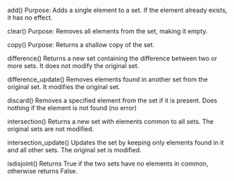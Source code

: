 add()
Purpose: Adds a single element to a set. If the element already exists, it has no effect.

clear()
Purpose: Removes all elements from the set, making it empty.

copy()
Purpose: Returns a shallow copy of the set.

difference()
Returns a new set containing the difference between two or more sets. It does not modify the original set.

difference_update()
Removes elements found in another set from the original set. It modifies the original set.

discard()
Removes a specified element from the set if it is present. Does nothing if the element is not found (no error)

intersection()
Returns a new set with elements common to all sets. The original sets are not modified.

intersection_update()
Updates the set by keeping only elements found in it and all other sets. The original set is modified.

isdisjoint()
Returns True if the two sets have no elements in common, otherwise returns False.

